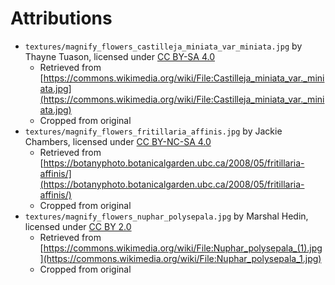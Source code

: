 # Attributions

- `textures/magnify_flowers_castilleja_miniata_var_miniata.jpg` by Thayne Tuason, licensed under [CC BY-SA 4.0](https://creativecommons.org/licenses/by-sa/4.0/)
  - Retrieved from [https://commons.wikimedia.org/wiki/File:Castilleja_miniata_var._miniata.jpg](https://commons.wikimedia.org/wiki/File:Castilleja_miniata_var._miniata.jpg)
  - Cropped from original
- `textures/magnify_flowers_fritillaria_affinis.jpg` by Jackie Chambers, licensed under [CC BY-NC-SA 4.0](https://creativecommons.org/licenses/by-nc-sa/4.0/)
  - Retrieved from [https://botanyphoto.botanicalgarden.ubc.ca/2008/05/fritillaria-affinis/](https://botanyphoto.botanicalgarden.ubc.ca/2008/05/fritillaria-affinis/)
  - Cropped from original
- `textures/magnify_flowers_nuphar_polysepala.jpg` by Marshal Hedin, licensed under [CC BY 2.0](https://creativecommons.org/licenses/by/2.0/)
  - Retrieved from [https://commons.wikimedia.org/wiki/File:Nuphar_polysepala_(1).jpg](https://commons.wikimedia.org/wiki/File:Nuphar_polysepala_1.jpg)
  - Cropped from original
